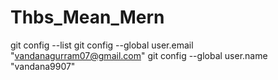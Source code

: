# Thbs_Mean_Mern
git config --list
git config --global user.email "vandanagurram07@gmail.com"
 git config --global user.name "vandana9907"